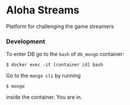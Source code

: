 # Aloha Streams
Platform for challenging the game streamers

### Development

To enter DB go to the `bash` of `db_mongo` container:

```
$ docker exec -it [container id] bash
```

Go to the `mongo cli` by running

```
$ mongo
```

inside the container. You are in.
